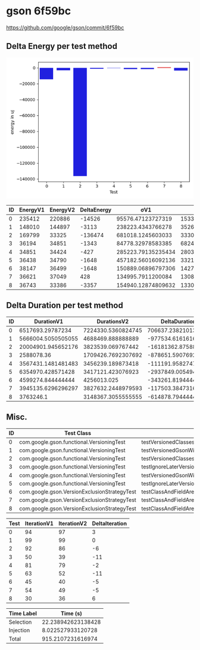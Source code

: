 # gson 6f59bc


https://github.com/google/gson/commit/6f59bc



## Delta Energy per test method

![](./gson_delta_energy_0_v.png)


| ID | EnergyV1 | EnergyV2 | DeltaEnergy | σV1 | σV2 |
| --- | --- | --- | --- | --- | --- |
| 0 | 235412 | 220886 | -14526 | 95576.47123727319 | 153315.77829008133 |
| 1 | 148010 | 144897 | -3113 | 238223.4343766278 | 35261.200995188745 |
| 2 | 169799 | 33325 | -136474 | 681018.1245603033 | 333034.8429794271 |
| 3 | 36194 | 34851 | -1343 | 84778.32978583385 | 68244.14680915428 |
| 4 | 34851 | 34424 | -427 | 285223.79135235434 | 280380.1256965929 |
| 5 | 36438 | 34790 | -1648 | 457182.56016092136 | 332146.19981250796 |
| 6 | 38147 | 36499 | -1648 | 150889.06896797306 | 142790.5014513374 |
| 7 | 36621 | 37049 | 428 | 134995.7911200084 | 130897.84601536379 |
| 8 | 36743 | 33386 | -3357 | 154940.12874809632 | 133051.06433182055 |

## Delta Duration per test method


| ID | DurationV1 | DurationsV2 | DeltaDuration |
| --- | --- | --- | --- |
| 0 | 6517693.29787234 | 7224330.5360824745 | 706637.2382101342 |
| 1 | 5666004.5050505055 | 4688469.888888889 | -977534.6161616165 |
| 2 | 20004901.945652176 | 3823539.069767442 | -16181362.875884734 |
| 3 | 2588078.36 | 1709426.7692307692 | -878651.5907692306 |
| 4 | 3567431.1481481483 | 3456239.189873418 | -111191.95827473048 |
| 5 | 6354970.428571428 | 3417121.423076923 | -2937849.005494505 |
| 6 | 4599274.844444444 | 4256013.025 | -343261.81944444403 |
| 7 | 3945135.6296296297 | 3827632.2448979593 | -117503.38473167038 |
| 8 | 3763246.1 | 3148367.3055555555 | -614878.7944444446 |

## Misc.

| ID | Test Class | Test Method |
| --- | --- | --- |
| 0 | com.google.gson.functional.VersioningTest | testVersionedClassesDeserialization |
| 1 | com.google.gson.functional.VersioningTest | testVersionedGsonWithUnversionedClassesSerialization |
| 2 | com.google.gson.functional.VersioningTest | testVersionedClassesSerialization |
| 3 | com.google.gson.functional.VersioningTest | testIgnoreLaterVersionClassDeserialization |
| 4 | com.google.gson.functional.VersioningTest | testVersionedGsonWithUnversionedClassesDeserialization |
| 5 | com.google.gson.functional.VersioningTest | testIgnoreLaterVersionClassSerialization |
| 6 | com.google.gson.VersionExclusionStrategyTest | testClassAndFieldAreAheadInVersion |
| 7 | com.google.gson.VersionExclusionStrategyTest | testClassAndFieldAreBehindInVersion |
| 8 | com.google.gson.VersionExclusionStrategyTest | testClassAndFieldAreAtSameVersion |




| Test | IterationV1 | IterationV2 | DeltaIteration |
| --- | --- | --- | --- |
| 0 | 94 | 97 | 3 |
| 1 | 99 | 99 | 0 |
| 2 | 92 | 86 | -6 |
| 3 | 50 | 39 | -11 |
| 4 | 81 | 79 | -2 |
| 5 | 63 | 52 | -11 |
| 6 | 45 | 40 | -5 |
| 7 | 54 | 49 | -5 |
| 8 | 30 | 36 | 6 |



| Time Label | Time (s) |
| --- | --- |
| Selection | 22.238942623138428 |
| Injection | 8.022527933120728 |
| Total | 915.2107231616974 |


